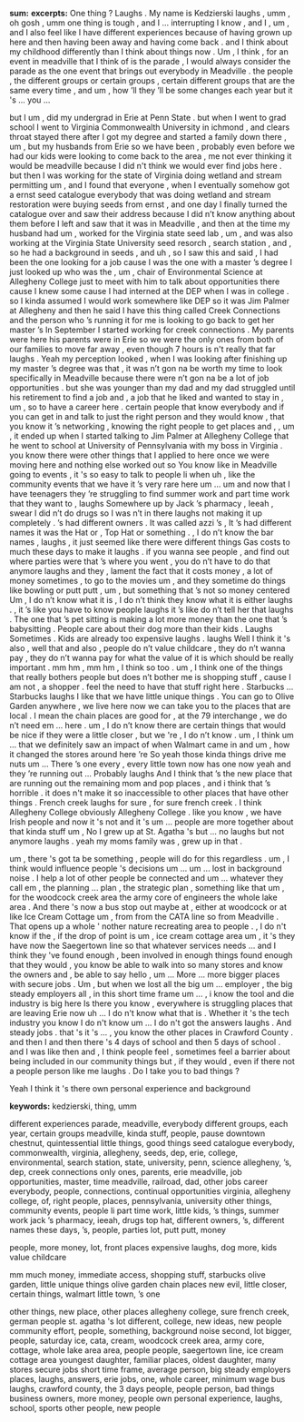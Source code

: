 **sum:**
**excerpts:**
One thing ? Laughs . My name is   Kedzierski laughs , umm , oh gosh , umm one thing is tough , and I …
interrupting
I know , and I , um , and I also feel like I have different experiences because of having grown up here and then having been away and having come back .
and I think about my childhood differently than I think about things now . Um , I think , for an event in meadville that I think of is the parade , I would always consider the parade as the one event that brings out everybody in Meadville .
the people , the different groups or certain groups , certain different groups that are the same every time , and um , how ’ll they ’ll be some changes each year but it 's ... you ...


but I um , did my undergrad in Erie at Penn State . but when I went to grad school I went to Virginia Commonwealth University in ichmond , and clears throat stayed there after I got my degree and started a family down there , um , but my husbands from Erie so we have been , probably even before we had our kids were looking to come back to the area , me not ever thinking it would be meadville because I did n't think we would ever find jobs here . but then I was working for the state of Virginia doing wetland and stream permitting um , and I found that everyone , when I eventually somehow got a ernst seed catalogue everybody that was doing wetland and stream restoration were buying seeds from ernst , and one day I finally turned the catalogue over and saw their address because I did n’t know anything about them before I left and saw that it was in Meadville , and then at the time my husband had um , worked for the Virginia state seed lab , um , and was also working at the Virginia State University seed resorch , search station , and , so he had a background in seeds , and uh , so I saw this and said , I had been the one looking for a job cause I was the one with a master ’s degree I just looked up who was the , um , chair of Environmental Science at Allegheny College just to meet with him to talk about opportunities there cause I knew some cause I had interned at the DEP when I was in college .
so I kinda assumed I would work somewhere like DEP so it was Jim Palmer at Allegheny and then he said I have this thing called Creek Connections and the person who ’s running it for me is looking to go back to get her master ’s In September I started working for creek connections .
My parents were here his parents were in Erie so we were the only ones from both of our families to move far away , even though   7 hours is n't really that far laughs .
Yeah my perception looked , when I was looking after finishing up my master ’s degree was that , it was n’t gon na be worth my time to look specifically in Meadville because there were n’t gon na be a lot of job opportunities .
but she was younger than my dad and my dad struggled until his retirement to find a job and , a job that he liked and wanted to stay in , um , so
to have a career here .
certain people that know everybody and if you can get in and talk to just the right person and they would know ,
that you know it ’s networking , knowing the right people to get places and , , um , it ended up when I started talking to Jim Palmer at Allegheny College that he went to school at University of Pennsylvania with my boss in Virginia .
you know there were other things that I applied to here once we were moving here and nothing else worked out so You know like in Meadville going to events , it 's so easy to talk to people li when uh , like the community events that we have
it ’s very rare here um … um and now that I have teenagers they ’re struggling to find summer work and part time work that they want to ,
laughs Somewhere up by Jack ’s pharmacy , Ieeah , swear I did n’t do drugs so I was n’t in there laughs not making it up completely .
’s had different owners . It was called azzi ’s , It ’s had different names it was the Hat or , Top Hat or something . , I do n’t know the bar names , laughs , it just seemed like there were different things
Gas costs to much these days to make it laughs . if you wanna see people , and find out where parties were that ’s where you went , you do n’t have to do that anymore laughs
and they , lament the fact that it costs money , a lot of money sometimes , to go to the movies um , and they sometime do things like bowling or putt putt , um , but something that ’s not so money centered
Um , I do n’t know what it is , I do n’t think they know what it is either laughs .
, it ’s like you have to know people laughs it ’s like do n’t tell her that laughs . The one that ’s pet sitting is making a lot more money than the one that ’s babysitting .
People care about their dog more than their kids . Laughs Sometimes . Kids are already too expensive laughs .
laughs Well I think it 's also , well that and also , people do n’t value childcare ,
they do n’t wanna pay , they do n’t wanna pay for what the value of it is which should be really important .
mm hm , mm hm , I think so too .
um , I think one of the things that really bothers people but does n’t bother me is shopping stuff , cause I am not , a shopper . feel the need to have that stuff right here . Starbucks … Starbucks laughs
I like that we have little unique things .
You can go to Olive Garden anywhere , we live here now we can take you to the places that are local .
I mean the chain places are good for , at the 79 interchange , we do n’t need em … here .
um , I do n’t know there are certain things that would be nice if they were a little closer , but we 're , I do n’t know . um , I think um … that we definitely saw an impact of when Walmart came in and um , how it changed the stores around here ’re So yeah those kinda things drive me nuts um …
There ’s one every , every little town now has one now
yeah and they ’re running out ...
Probably laughs
And I think that ’s the new place that are running out the remaining mom and pop places , and i think that ’s horrible . it does n't make it so inaccessible to other places that have other things .
French creek laughs for sure , for sure french creek . I think Allegheny College obviously Allegheny College . like you know , we have Irish people and now it 's not and it 's um ... people are more together about that kinda stuff um ,
No I grew up at St. Agatha 's but ... no laughs but not anymore laughs . yeah my moms family was , grew up in that .

um , there 's got ta be something , people will do for this regardless . um , I think would influence people 's decisions um ... um ... lost in background noise .
I help a lot of other people be connected and um ...
whatever they call em , the planning ... plan , the strategic plan , something like that um , for the woodcock creek area the army core of engineers the whole lake area . And there 's now a bus stop out maybe at , either at woodcock or at like Ice Cream Cottage um , from from the CATA line so from Meadville .
That opens up a whole ' nother nature recreating area to people .
, I do n't know if the , if the drop of point is um , ice cream cottage area um , it 's they have now the Saegertown line so that whatever services needs ...
and I think they 've found enough , been involved in enough things found enough that they would , you know be able to walk into so many stores and know the owners and , be able to say hello , um ...
More ... more bigger places with secure jobs .
Um , but when we lost all the big um ... employer , the big steady employers all , in this short time frame um ... , i know the tool and die industry is big here
Is there you know , everywhere is struggling places that are leaving Erie now uh ... I do n't know what that is . Whether it 's the tech industry you know I do n't know um ... I do n't got the answers laughs .
And steady jobs .
that 's it 's ... , you know the other places in Crawford County . and then I and then there 's 4 days of school and then 5 days of school . and I was like
then and , I think people feel , sometimes feel a barrier about being included in our community things but , if they would , even if there not a people person like me laughs . Do I take you to bad things ?

Yeah I think it 's there own personal experience and background


**keywords:**
kedzierski, thing, umm

different experiences
parade, meadville, everybody
different groups, each year, certain groups
meadville, kinda stuff, people, pause
downtown chestnut, quintessential little things, good things
seed catalogue everybody, commonwealth, virginia, allegheny, seeds, dep, erie, college, environmental, search station, state, university, penn, science
allegheny, ’s, dep, creek connections
only ones, parents, erie
meadville, job opportunities, master, time
meadville, railroad, dad, other jobs
career
everybody, people, connections, continual opportunities
virginia, allegheny college, of, right people, places, pennsylvania, university
other things, community events, people li
part time work, little kids, ’s things, summer work
jack ’s pharmacy, ieeah, drugs
top hat, different owners, ’s, different names
these days, ’s, people, parties
lot, putt putt, money

people, more money, lot, front places
expensive laughs, dog more, kids
value childcare

mm
much money, immediate access, shopping stuff, starbucks
olive garden, little unique things
olive garden
chain places
new evil, little closer, certain things, walmart
little town, ’s one


other things, new place, other places
allegheny college, sure french creek, german people
st. agatha 's
lot different, college, new ideas, new people
community effort, people, something, background noise
second, lot bigger, people, saturday
ice, cata, cream, woodcock creek area, army core, cottage, whole lake area
area, people
people, saegertown line, ice cream cottage area
youngest daughter, familiar places, oldest daughter, many stores
secure jobs
short time frame, average person, big steady employers
places, laughs, answers, erie
jobs, one, whole career, minimum wage
bus laughs, crawford county, the 3 days
people, people person, bad things
business owners, more money, people
own personal experience, laughs, school, sports
other people, new people

